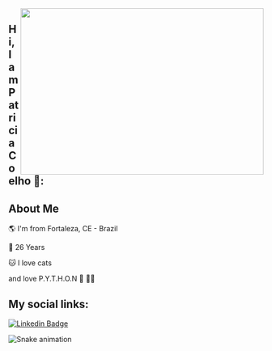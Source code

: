 <img align="right" width="480" height="329" src="https://acegif.com/wp-content/uploads/2020/09/funny-cat-2020.gif">


##  Hi, I am Patricia Coelho 🐰:  


## About Me

🌎 I'm from Fortaleza, CE - Brazil

🎂 26  Years

🐱 I love cats

and love P.Y.T.H.O.N  🐍 💙💛  




## My social links:


[![Linkedin Badge](https://img.shields.io/badge/-Linkedin-023DE3?style=flat-square&logo=Linkedin&logoColor=white&link=https://www.linkedin.com/in/matheusfalavigna/)](https://www.linkedin.com/in/patricia-coelho-93021615a/) 



  ![Snake animation](https://github.com/engenny/engenny/blob/output/github-contribution-grid-snake.svg)

